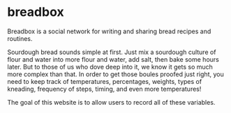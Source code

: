 # breadbox

Breadbox is a social network for writing and sharing bread recipes and routines.

Sourdough bread sounds simple at first. Just mix a sourdough culture of flour and water into more flour and water, add salt, then bake some hours later.
But to those of us who dove deep into it, we know it gets so much more complex than that. In order to get those boules proofed just right, you need to keep track of temperatures, percentages, weights, types of kneading, frequency of steps, timing, and even more temperatures!

The goal of this website is to allow users to record all of these variables.
